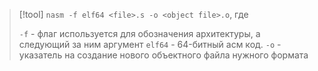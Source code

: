 
> [!tool] 
> `nasm -f elf64 <file>.s -o <object file>.o`, где
> 
> `-f` - флаг используется для обозначения архитектуры, а следующий за ним аргумент `elf64` - 64-битный асм код.
> `-o` - указатель на создание нового объектного файла нужного формата


